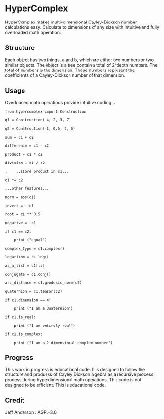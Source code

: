 # HyperComplex

HyperComplex makes multi-dimensional Cayley-Dickson number calculations easy.
Calculate to dimensions of any size with intuitive and fully overloaded math
operation.

Structure
---------

Each object has two things, a and b, which are either two numbers or two
similar objects. The object is a tree contain a total of 2^depth numbers.
The total of numbers is the dimension. These numbers represent the coefficients
of a Cayley-Dickson number of that dimension.

Usage
-----

Overloaded math operations provide intuitive coding...

    from hypercomplex import Construction

    q1 = Construction( 4, 2, 3, 7)

    q2 = Construction(-1, 0.5, 2, 6)

    sum = c1 + c2

    difference = c1 - c2

    product = c1 * c2

    division = c1 / c2

    .    ..store product in c1...

    c1 *= c2

    ...other features...

    norm = abs(c1)

    invert = ~ c1

    root = c1 ** 0.5

    negative = -c1

    if c1 == c2:

        print ("equal")

    complex_type = c1.complex()

    logarithm = c1.log()

    as_a_list = c1[::]

    conjugate = c1.conj()

    arc_distance = c1.geodesic_norm(c2)

    quaternion = c1.tensor(c2)

    if c1.dimension == 4:

        print ("I am a Quaternion")

    if c1.is_real:

        print ("I am entirely real")

    if c1.is_complex:

        print ("I am a 2 dimensional complex number")

Progress
--------

This work in progress is educational code. It is designed to follow the
structure and produess of Cayley Dickson algebra as a recursive process.
process during hyperdimensional math operations. This code is not designed 
to be efficient. This is educational code.

Credit
------
Jeff Anderson : AGPL-3.0
